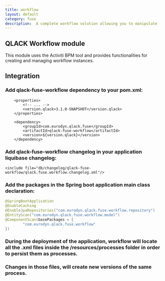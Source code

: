 ```yaml
---
title: workflow
layout: default
category: fuse
description:  A complete workflow solution allowing you to manipulate                    user-defined workflows,query for their progress, current state, etc.
---
```


## QLACK Workflow module

This module uses the Activiti BPM tool and provides functionalities for creating and managing workflow instances.

## Integration

### Add qlack-fuse-workflow dependency to your pom.xml:
```
    <properties>
        <!-- ... -->
        <version.qlack>3.1.0-SNAPSHOT</version.qlack>
    </properties>

    <dependency>
        <groupId>com.eurodyn.qlack.fuse</groupId>
        <artifactId>qlack-fuse-workflow</artifactId>
        <version>${version.qlack}</version>
    </dependency>
```

### Add qlack-fuse-workflow changelog in your application liquibase changelog:
```
<include file="db/changelog/qlack-fuse-workflow/qlack.fuse.workflow.changelog.xml"/>
```

### Add the packages in the Spring boot application main class declaration:
```java
@SpringBootApplication
@EnableCaching
@EnableJpaRepositories("com.eurodyn.qlack.fuse.workflow.repository")
@EntityScan("com.eurodyn.qlack.fuse.workflow.model")
@ComponentScan(basePackages = {
        "com.eurodyn.qlack.fuse.workflow"
})
```
### During the deployment of the application, workflow will locate all the .xml files inside the /resources/processes folder in order to persist them as processes.

### Changes in those files, will create new versions of the same process.
